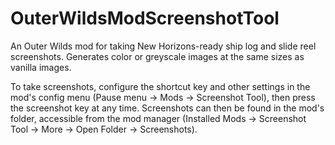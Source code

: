 # OuterWildsModScreenshotTool
An Outer Wilds mod for taking New Horizons-ready ship log and slide reel screenshots. Generates color or greyscale images at the same sizes as vanilla images.

To take screenshots, configure the shortcut key and other settings in the mod's config menu (Pause menu -> Mods -> Screenshot Tool), then press the screenshot key at any time. Screenshots can then be found in the mod's folder, accessible from the mod manager (Installed Mods -> Screenshot Tool -> More -> Open Folder -> Screenshots).